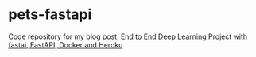 # pets-fastapi

Code repository for  my blog post, [End to End Deep Learning Project with fastai, FastAPI, Docker and Heroku](https://sayantank.github.io/datablog/fastai/fastapi/docker/heroku/cnn/2020/10/08/_10_10_pets_fastapi.html)

